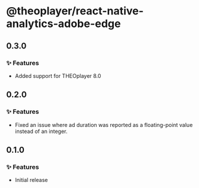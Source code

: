 # @theoplayer/react-native-analytics-adobe-edge

## 0.3.0

### ✨ Features

- Added support for THEOplayer 8.0

## 0.2.0

### ✨ Features

- Fixed an issue where ad duration was reported as a floating-point value instead of an integer.

## 0.1.0

### ✨ Features

- Initial release
